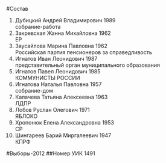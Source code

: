 #Состав
1. Дубицкий Андрей Владимирович 1989   
    собрание-работа
2. Закревская Жанна Михайловна 1962   
    ЕР
3. Заусайлова Марина Павловна 1962   
    Российская партия пенсионеров за справедливость
4. Игнатов Иван Леонидович 1987   
    представительный орган муниципального образования
5. Игнатов Павел Леонидович 1985   
    КОММУНИСТЫ РОССИИ
6. Игнатова Наталья Павловна 1957   
    собрание-дом
7. Калачева Татьяна Алексеевна 1963   
    ЛДПР
8. Лобов Руслан Олегович 1971   
    ЯБЛОКО
9. Хропонюк Елена Александровна 1953   
    СР
10. Шингареев Барий Миргалеевич 1947   
    КПРФ

#Выборы-2012
##Номер УИК
1491
